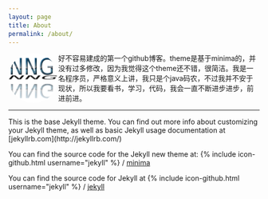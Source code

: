 ```yaml
---
layout: page
title: About
permalink: /about/
---
```

<style>
	img{
		border-radius:50px;
		float:left;
	}
</style>
<div>
	<img src="/img/nng.png" width="100" height="100"/><span>好不容易建成的第一个github博客。theme是基于minima的，并没有过多修改，因为我觉得这个theme还不错，很简洁。我是一名程序员，严格意义上讲，我只是个java码农，不过我并不安于现状，所以我要看书，学习，代码，我会一直不断进步进步，前进前进。</span>
</div>
<hr>
This is the base Jekyll theme. You can find out more info about customizing your Jekyll theme, as well as basic Jekyll usage documentation at [jekyllrb.com](http://jekyllrb.com/)

You can find the source code for the Jekyll new theme at:
{% include icon-github.html username="jekyll" %} /
[minima](https://github.com/jekyll/minima)

You can find the source code for Jekyll at
{% include icon-github.html username="jekyll" %} /
[jekyll](https://github.com/jekyll/jekyll)
